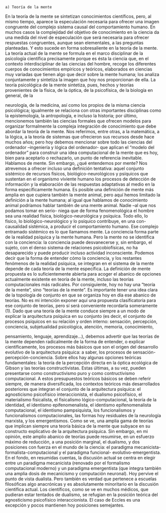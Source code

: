 
```
a) Teoría de la mente
```
En la teoría de la mente se sintetizan conocimientos científicos, pero,
al mismo tiempo, aparece la especulación necesaria para ofrecer una
imagen congruente del complejo sistema causal del comportamiento
humano. En muchos casos la complejidad del objetivo de conocimiento en
la ciencia da una medida del nivel de especulación que será necesaria para
ofrecer respuestas congruentes, aunque sean elementales, a las preguntas
planteadas. Y esto sucede en forma sobresaliente en la teoría de la mente.
La teoría actual de la mente se formula en el marco disciplinar de la
psicología científica precisamente porque es ésta la ciencia que, en el
contexto interdisciplinar de las ciencias del hombre, recoge los diferentes
cuerpos de conocimientos empíricos y teóricos, elaborados en ciencias muy
variadas que tienen algo que decir sobre la mente humana; los analiza
conjuntamente y sintetiza la imagen que hoy nos proporcionan de ella. La
teoría psicológica de la mente sintetiza, pues, hechos y teorías provenientes
de la física, de la óptica, de la psicofísica, de la biología en general, de la


neurología, de la medicina, así como los propios de la misma ciencia
psicológica; igualmente se relaciona con otras importantes disciplinas
como la epistemología, la antropología, e incluso la historia; por último,
mencionemos también las ciencias formales que ofrecen modelos para
organizar formalmente la compleja integración de conocimiento que debe
abordar la teoría de la mente. Nos referimos, entre otras, a la matemática, a
la lógica, a la teoría de sistemas que ofrecieron sus recursos desde hace
muchos años; pero hoy debemos mencionar sobre todo las ciencias del
ordenador –ingeniería y lógica del ordenador- que aplican el “modelo del
ordenador” para construir una idea computacional de la mente que es hoy,
bien para aceptarlo o rechazarlo, un punto de referencia inevitable.
Hablamos de mente. Sin embargo, ¿qué entendemos por mente? Nos
atrevemos a ofrecer incluso una definición tentativa: aquel conjunto
sistémico de recursos físicos, biológico-neurológicos y psíquicos que
sustentan en el organismo viviente humano los procesos de detección de
información y la elaboración de las respuestas adaptativas al medio en la
forma específicamente humana. Es posible una definición de mente más
amplia en que cupiera también la mente animal, pero aquí hemos limitado
la definición a la mente humana; al igual que hablamos de conocimiento
animal podríamos hablar también de una mente animal. Nadie –al que nos
podamos tomar en serio- niega que de forma fenomenológica el hombre sea
una realidad física, biológico-neurológica y psíquica. Todo ello, lo físico,
lo biológico-neurológico y lo psíquico contribuye, en una con-causalidad
sistémica, a producir el comportamiento humano. Ese complejo entramado
sistémico es lo que llamamos mente. La conciencia forma parte de la
realidad psíquica y la mente humana. Pero la mente no se identifica con la
conciencia: la conciencia puede desvanecerse y, sin embargo, el sujeto, con
el denso sistema de relaciones psicobiofísicas, no ha desaparecido y puede
producir incluso actividad inconsciente. Podemos decir que la forma de
entender cómo la conciencia, y los restantes fenómenos de la realidad
psíquica, se integran en el sistema de la mente depende de cada teoría de la
mente específica. La definición de mente propuesta es lo suficientemente
abierta para acoger el abanico de opciones actualmente existente en teoría
de la mente, incluso las teorías computacionales más radicales.
Por consiguiente, hoy no hay una “teoría de la mente”, sino “teorías de
la mente”. Es importante tener una idea clara de la topología de conjunto en
que se organiza hoy en día ese abanico de teorías. No es mi intención
exponer aquí una propuesta clasificatoria para ese conjunto de teorías, pero
sí será conveniente recordarla someramente (1).
Dado que una teoría de la mente conduce siempre a un modo de
explicar la arquitectura psíquica en su conjunto (es decir, el conjunto de
procesos psíquicos en su relación y orden interno: sensación, percepción,
conciencia, subjetualidad psicológica, atención, memoria, conocimiento,


pensamiento, lenguaje, aprendizaje...), debemos advertir que las teorías de
la mente dependen radicalmente de la forma de entender, o explicar
científicamente, los procesos más básicos que son el origen del desarrollo
evolutivo de la arquitectura psíquica: a saber, los procesos de sensación-
percepción-conciencia. Sobre ellos hay algunas opciones teóricas
fundamentales: la teoría de la percepción directa en la óptica ecológica de
Gibson y las teorías constructivistas. Estas últimas, a su vez, pueden
presentarse como constructivismo puro y como contructivismo
computacional. A estos presupuestos teóricos básicos se deben referir
siempre, de manera diversificada, los contextos teóricos más desarrollados
posteriores que integran el conjunto de la arquitectura psíquica: el
agnosticismo psicofísico interaccionista, el dualismo psicofísico, el
materialismo fisicalista, el fisicalismo lógico-computacional, la teoría de la
identidad, el identismo epifenomenalista, el identismo epifenomenalista
computacional, el identismo pampsiquista, los funcionalismos y
funcionalismos computacionales, las formas hoy residuales de la
neurología marxista, y los emergentismos. Como se ve, una amplia gama
de teorías que implican siempre una teoría básica de la mente que subyace
en su constructo explicativo de la arquitectura psíquica.
Sin embargo, en mi opinión, este amplio abanico de teorías puede
resumirse, en un esfuerzo máximo de reducción, a una posición marginal,
el dualismo, y dos posiciones con fuerza en el mundo de la ciencia: el
paradigma mecanicista-formalista-computacional y el paradigma funcional-
evolutivo-emergentista. En el fondo, en resumidas cuentas, la discusión
actual se centra en elegir entre un paradigma mecanicista (renovado por el
formalismo computacional moderno) y un paradigma emergentista (que
integra también una amplia dosis de mecanicismo y computación
neuronal). Hoy pervive el punto de vista dualista. Pero también es verdad
que pertenece a escuelas filosóficas algo anacrónicas y es absolutamente
minoritario en la discusión científica actual. Los científicos, como se ve en
muchos médicos, que pudieran estar tentados de dualismo, se refugian en la
posición teórica del agnosticismo psicofísico interaccionista. El caso de
Eccles es una excepción y pocos mantienen hoy posiciones semejantes.